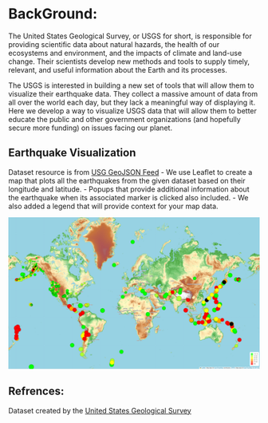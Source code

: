# BackGround:
The United States Geological Survey, or USGS for short, is responsible for providing scientific data about natural hazards, the health of our ecosystems and environment, and the impacts of climate and land-use change. Their scientists develop new methods and tools to supply timely, relevant, and useful information about the Earth and its processes.

The USGS is interested in building a new set of tools that will allow them to visualize their earthquake data. They collect a massive amount of data from all over the world each day, but they lack a meaningful way of displaying it. Here we develop a way to visualize USGS data that will allow them to better educate the public and other government organizations (and hopefully secure more funding) on issues facing our planet.

## Earthquake Visualization
Dataset resource is from <a href="https://earthquake.usgs.gov/earthquakes/feed/v1.0/geojson.php" target="_blank">USG GeoJSON Feed</a>
    - We use Leaflet to create a map that plots all the earthquakes from the given dataset based on their longitude and latitude.
    - Popups that provide additional information about the earthquake when its associated marker is clicked also included.
    - We also added a legend that will provide context for your map data.
    
![Eartquake Map](Images/result.png)


## Refrences: 
Dataset created by the <a href="https://earthquake.usgs.gov/earthquakes/feed/v1.0/geojson.php" target="_blank">United States Geological Survey</a> 